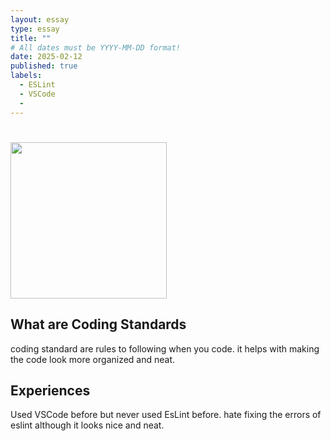 ```yaml
---
layout: essay
type: essay
title: "" 
# All dates must be YYYY-MM-DD format!
date: 2025-02-12
published: true
labels:
  - ESLint
  - VSCode
  -  
---
```


# <img width="250px"  src="/img/" >

## What are Coding Standards
coding standard are rules to following when you code. it helps with making the code look more organized and neat.


## Experiences
Used VSCode before but never used EsLint before. 
hate fixing the errors of eslint although it looks nice and neat. 
